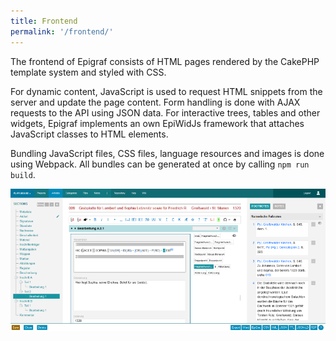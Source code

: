 ```yaml
---
title: Frontend
permalink: '/frontend/'
---
```


The frontend of Epigraf consists of HTML pages rendered by the CakePHP template system and styled with CSS.

For dynamic content, JavaScript is used to request HTML snippets from the server and update the page content.
Form handling is done with AJAX requests to the API using JSON data.
For interactive trees, tables and other widgets, Epigraf implements an own EpiWidJs framework that attaches JavaScript classes to HTML elements.

Bundling JavaScript files, CSS files, language resources and images is done using Webpack.
All bundles can be generated at once by calling `npm run build`.

![Edit with Epigraf](../assets/img/epigraf-editor.png)

